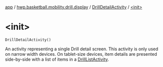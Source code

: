[app](../../index.md) / [hwp.basketball.mobility.drill.display](../index.md) / [DrillDetailActivity](index.md) / [&lt;init&gt;](.)

# &lt;init&gt;

`DrillDetailActivity()`

An activity representing a single Drill detail screen. This
activity is only used on narrow width devices. On tablet-size devices,
item details are presented side-by-side with a list of items
in a [DrillListActivity](../-drill-list-activity/index.md).

